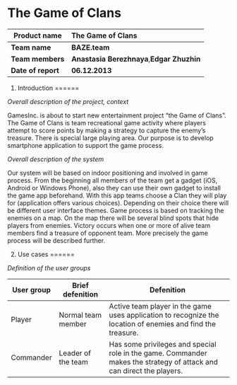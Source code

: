 The Game of Clans
======


| Product name       | The Game of Clans |
| ------------- | :------------- | 
| **Team name**  | **BAZE.team** |
| **Team members**    | **Anastasia Berezhnaya**,**Edgar Zhuzhin**     |   
| **Date of report** | **06.12.2013**     |   



1. Introduction
======

*Overall description of the project, context*


GamesInc. is about to start new entertainment project “the Game of  Clans”. The Game of Clans is team recreational game activity where players attempt to score points by making a strategy to capture the enemy’s treasure. There is special large playing area.
Our purpose is to develop smartphone application to support the game process. 


*Overall description of the system*


Our system will be based on indoor positioning and involved in game process. From the beginning all members of the team get a gadget (iOS, Android or Windows Phone), also they can use their own gadget to install the game app beforehand. With this app teams choose a Clan they will play for (application offers various choices). Depending on their choice there will be different user interface themes. Game process is based on tracking the enemies on a map. On the map there will be several blind spots that hide players from enemies. Victory occurs when one or more of alive team members find a treasure of opponent team. More precisely the game process will be described further.

2. Use cases
======

*Definition of the user groups*


| User group       | Brief defenition |Defenition |
| ------------- | ------------- | ------------- |
| Player | Normal team member |Active team player in the game uses application to recognize the location of enemies and find the treasure. |
| Commander    | Leader of the team     | Has some privileges and special role in the game. Commander makes the strategy of attack and can direct the players.  |
  
























